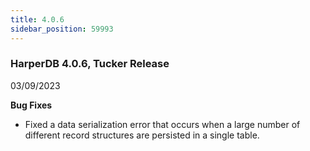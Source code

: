 ```yaml
---
title: 4.0.6
sidebar_position: 59993
---
```


### HarperDB 4.0.6, Tucker Release
03/09/2023

**Bug Fixes**

* Fixed a data serialization error that occurs when a large number of different record structures are persisted in a single table.
